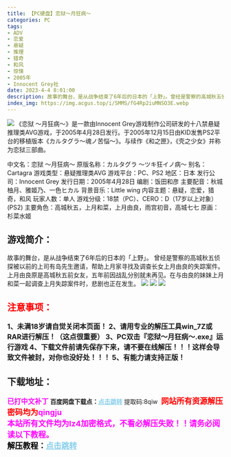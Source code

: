 ```yaml
---
title: 【PC硬盘】恋狱～月狂病～
categories: PC
tags:
- ADV
- 恋爱
- 悬疑
- 推理
- 猎奇
- 和风
- 惊悚
- 2005年
- Innocent Grey社
date: 2023-4-4 8:01:00
description: 故事的舞台，是从战争结束了6年后的日本的「上野」。曾经是警察的高城秋五侦探被以前的上司有岛先生邀请，帮助上月家寻找及调查长女上月由良的失踪案件。上月由良原是高城秋五前女友，五年前因战乱分别就未再见。在与由良的妹妹上月和菜一起调查上月失踪案件时，悲剧也正在发生。
index_img: https://img.acgus.top/i/SMMS/fG4Rp2iuMNSO3E.webp
---
```

![](https://img.acgus.top/i/SMMS/fG4Rp2iuMNSO3E.webp)
《恋狱 ～月狂病～》是一款由Innocent Grey游戏制作公司研发的十八禁悬疑推理类AVG游戏，于2005年4月28日发行。于2005年12月15日由KID发售PS2平台的移植版本《カルタグラ〜魂ノ苦悩〜》。与续作《和之匣》，《壳之少女》并称为恋狱三部曲。

中文名：恋狱 ～月狂病～
原版名称：カルタグラ ～ツキ狂イノ病～
别名：Cartagra
游戏类型：悬疑推理类AVG
游戏平台：PC、PS2
地区：日本
发行公司：Innocent Grey
发行日期：2005年4月28日
编剧：饭田和彦
主要配音：秋城柚月、雅姬乃、一色ヒカル
背景音乐：Little wing
内容主题：悬疑，恋爱，猎奇，和风
玩家人数：单人
游戏分级：18禁（PC）、CERO：D（17岁以上对象）(PS2)
主要角色：高城秋五，上月和菜，上月由良，雨宫初音，高城七七
原画：杉菜水姬

## 游戏简介：
故事的舞台，是从战争结束了6年后的日本的「上野」。
曾经是警察的高城秋五侦探被以前的上司有岛先生邀请，帮助上月家寻找及调查长女上月由良的失踪案件。
上月由良原是高城秋五前女友，五年前因战乱分别就未再见。在与由良的妹妹上月和菜一起调查上月失踪案件时，悲剧也正在发生。
![](https://img.acgus.top/i/SMMS/Q68jhkZAomVaEOf.webp)
![](https://img.acgus.top/i/SMMS/HGBqK9sfOAmWzSD.webp)
![](https://img.acgus.top/i/SMMS/uVFHinCDKR5q9Ls.webp)







## <font color=#FF0000 >注意事项：</font>
<font size=3><b>1、未满18岁请自觉关闭本页面！
2、请用专业的解压工具win_7Z或RAR进行解压！（这点很重要）
3、PC双击『恋狱～月狂病～.exe』运行游戏
4、下载文件前请先保存下来，请不要在线解压！！！这样会导致文件被封，对你也没好处！！！
5、有能力请支持正版！</b></font>

## 下载地址：
<font color=#FF00FF size=3><b>已打中文补丁</b></font>
<b>百度网盘下载点：</b><a href="https://pan.baidu.com/s/1sLgaevFCdelmII7Da_QANQ?pwd=8qiw" style="color: #87CEEB;"><b>点击跳转</b></a> 提取码:8qiw
<a style="padding: 0" href="https://post.qingju.org/AD/"><img style="max-width:100%" src="https://img.acgus.top/i/2024/07/478f689b8021d8d499ab43d21acf137a.gif" alt=""></a>
<b><font color=#FF0000 size=4>网站所有资源解压密码均为</b></font><b><font color=#FF00FF size=4>qingju</font><font color=#FF0000 ></font></b><br><b><font color=#FF00FF size=4>本站所有文件均为lz4加密格式，不看必解压失败！！请务必阅读以下教程。</b></font><br><b><font color=#000 size=4>解压教程：</b><a href="https://post.qingju.org/tutorial/000/" style="color: #87CEEB;"><b>点击跳转</b></a>